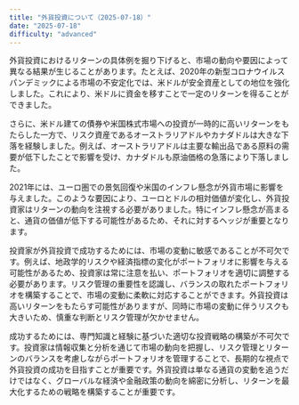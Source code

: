 ```yaml
---
title: "外貨投資について（2025-07-18）"
date: "2025-07-18"
difficulty: "advanced"
---
```


外貨投資におけるリターンの具体例を掘り下げると、市場の動向や要因によって異なる結果が生じることがあります。たとえば、2020年の新型コロナウイルスパンデミックによる市場の不安定化では、米ドルが安全資産としての地位を強化しました。これにより、米ドルに資金を移すことで一定のリターンを得ることができました。

さらに、米ドル建ての債券や米国株式市場への投資が一時的に高いリターンをもたらした一方で、リスク資産であるオーストラリアドルやカナダドルは大きな下落を経験しました。例えば、オーストラリアドルは主要な輸出品である原料の需要が低下したことで影響を受け、カナダドルも原油価格の急落により下落しました。

2021年には、ユーロ圏での景気回復や米国のインフレ懸念が外貨市場に影響を与えました。このような要因により、ユーロとドルの相対価値が変化し、外貨投資家はリターンの動向を注視する必要がありました。特にインフレ懸念が高まると、通貨の価値が低下する可能性があるため、それに対するヘッジが重要となります。

投資家が外貨投資で成功するためには、市場の変動に敏感であることが不可欠です。例えば、地政学的リスクや経済指標の変化がポートフォリオに影響を与える可能性があるため、投資家は常に注意を払い、ポートフォリオを適切に調整する必要があります。リスク管理の重要性を認識し、バランスの取れたポートフォリオを構築することで、市場の変動に柔軟に対応することができます。外貨投資は高いリターンをもたらす可能性がありますが、同時に市場の変動に伴うリスクも大きいため、慎重な判断とリスク管理が欠かせません。

成功するためには、専門知識と経験に基づいた適切な投資戦略の構築が不可欠です。投資家は情報収集と分析を通じて市場の動向を把握し、リスク管理とリターンのバランスを考慮しながらポートフォリオを管理することで、長期的な視点で外貨投資の成功を目指すことが重要です。外貨投資は単なる通貨の変動を追うだけではなく、グローバルな経済や金融政策の動向を綿密に分析し、リターンを最大化するための戦略を構築することが重要です。
